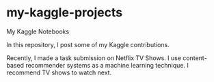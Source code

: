 # my-kaggle-projects
My Kaggle Notebooks

In this repository, I post some of my Kaggle contributions.

Recently, I made a task submission on Netflix TV Shows. I use content-based recommender systems as a machine learning technique. I recommend TV shows to watch next.
